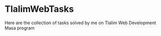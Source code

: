 # TlalimWebTasks

Here are the collection of tasks solved by me on Tlalim Web Development Masa program
